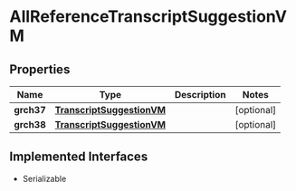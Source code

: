 

# AllReferenceTranscriptSuggestionVM


## Properties

Name | Type | Description | Notes
------------ | ------------- | ------------- | -------------
**grch37** | [**TranscriptSuggestionVM**](TranscriptSuggestionVM.md) |  |  [optional]
**grch38** | [**TranscriptSuggestionVM**](TranscriptSuggestionVM.md) |  |  [optional]


## Implemented Interfaces

* Serializable


